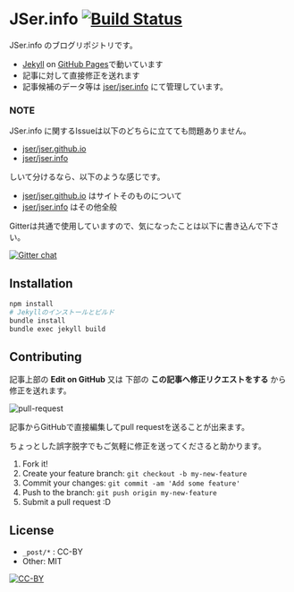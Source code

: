 # JSer.info [![Build Status](https://travis-ci.org/jser/jser.github.io.svg?branch=master)](https://travis-ci.org/jser/jser.github.io)

JSer.info のブログリポジトリです。

* [Jekyll](http://jekyllrb.com/ "Jekyll • Simple, blog-aware, static sites") on [GitHub Pages](https://pages.github.com/ "GitHub Pages")で動いています
* 記事に対して直接修正を送れます
* 記事候補のデータ等は [jser/jser.info](https://github.com/jser/jser.info "jser/jser.info") にて管理しています。

### NOTE

JSer.info に関するIssueは以下のどちらに立てても問題ありません。

* [jser/jser.github.io](https://github.com/jser/jser.github.io "jser/jser.github.io") 
* [jser/jser.info](https://github.com/jser/jser.info "jser/jser.info")

しいて分けるなら、以下のような感じです。

* [jser/jser.github.io](https://github.com/jser/jser.github.io "jser/jser.github.io") はサイトそのものについて
* [jser/jser.info](https://github.com/jser/jser.info "jser/jser.info") はその他全般

Gitterは共通で使用していますので、気になったことは以下に書き込んで下さい。

[![Gitter chat](https://badges.gitter.im/jser/jser.info.png)](https://gitter.im/jser/jser.info)

## Installation

``` sh
npm install
# Jekyllのインストールとビルド
bundle install
bundle exec jekyll build
```

## Contributing

記事上部の **Edit on GitHub** 又は 下部の **この記事へ修正リクエストをする** から修正を送れます。

![pull-request](http://take.ms/suw5I)

記事からGitHubで直接編集してpull requestを送ることが出来ます。

ちょっとした誤字脱字でもご気軽に修正を送ってくださると助かります。

1. Fork it!
2. Create your feature branch: `git checkout -b my-new-feature`
3. Commit your changes: `git commit -am 'Add some feature'`
4. Push to the branch: `git push origin my-new-feature`
5. Submit a pull request :D

## License

* `_post/*` : CC-BY
* Other: MIT

[![CC-BY](https://i.creativecommons.org/l/by/4.0/88x31.png)](http://creativecommons.org/licenses/by/4.0/)